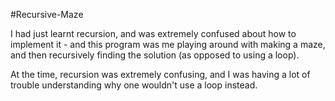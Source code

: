 #Recursive-Maze

I had just learnt recursion, and was extremely confused about how to implement it - and this program was me playing around with 
making a maze, and then recursively finding the solution (as opposed to using a loop). 

At the time, recursion was extremely confusing, and I was having a lot of trouble understanding why one wouldn't use a loop instead. 
